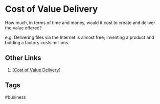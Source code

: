 # Cost of Value Delivery

How much, in terms of time and money, would it cost to create and deliver the value offered?  

e.g. Delivering files via the Internet is almost free; inventing a product and bulding a factory costs millions.  

## Other Links
1. [\[Cost of Value Delivery\]](../202203182102)

## Tags
#business
